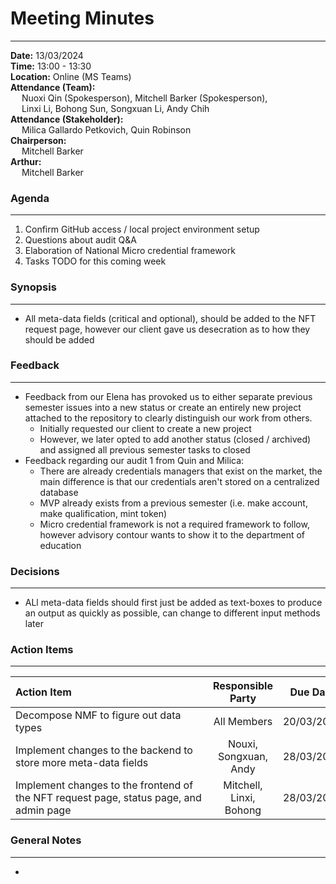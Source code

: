 # Meeting Minutes
___
**Date:** 13/03/2024<br>
**Time:** 13:00 - 13:30 <br>
**Location:** Online (MS Teams) <br>
**Attendance (Team):** <br>
&ensp;&ensp; Nuoxi Qin (Spokesperson), Mitchell Barker (Spokesperson), <br>
&ensp;&ensp; Linxi Li, Bohong Sun, Songxuan Li, Andy Chih <br>
**Attendance (Stakeholder):** <br>
&ensp;&ensp; Milica Gallardo Petkovich, Quin Robinson <br>
**Chairperson:** <br>
&ensp;&ensp; Mitchell Barker <br>
**Arthur:** <br>
&ensp;&ensp; Mitchell Barker <br>

### Agenda
___

1. Confirm GitHub access / local project environment setup
2. Questions about audit Q&A
3. Elaboration of National Micro credential framework
4. Tasks TODO for this coming week

### Synopsis
___

- All meta-data fields (critical and optional), should be added to the NFT request page, however our client gave us desecration as to how they should be added

### Feedback
___

- Feedback from our Elena has provoked us to either separate previous semester issues into a new status or create an entirely new project attached to the repository to clearly distinguish our work from others.
    - Initially requested our client to create a new project
    - However, we later opted to add another status (closed / archived) and assigned all previous semester tasks to closed
- Feedback regarding our audit 1 from Quin and Milica:
    - There are already credentials managers that exist on the market, the main difference is that our credentials aren't stored on a centralized database 
    - MVP already exists from a previous semester (i.e. make account, make qualification, mint token)
    - Micro credential framework is not a required framework to follow, however advisory contour wants to show it to the department of education

### Decisions
___

- ALl meta-data fields should first just be added as text-boxes to produce an output as quickly as possible, can change to different input methods later

### Action Items
___

| <div style="width:300px">Action Item</div> | Responsible Party | Due Date | 
| :----------------------------------------- | :---------------: | :------: |
| Decompose NMF to figure out data types | All Members | 20/03/2024 |
| Implement changes to the backend to store more meta-data fields | Nouxi, Songxuan, Andy | 28/03/2024 |
| Implement changes to the frontend of the NFT request page, status page, and admin page | Mitchell, Linxi, Bohong | 28/03/2024 |


### General Notes
___

- 



